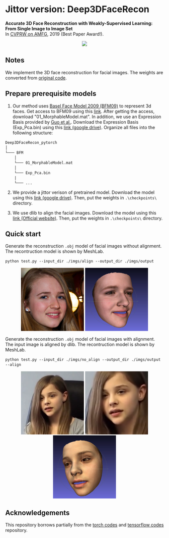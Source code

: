 # Jittor version: Deep3DFaceRecon

**Accurate 3D Face Reconstruction with Weakly-Supervised Learning: From Single Image to Image Set**  
  In [CVPRW on AMFG](https://arxiv.org/abs/1903.08527), 2019 (Best Paper Award!).

<p align="center">
<img src="images/example.gif" width="800px"/>
</p>

## Notes
We implement the 3D face reconstruction for facial images. The weights are converted from [original code](https://github.com/sicxu/Deep3DFaceRecon_pytorch). 

## Prepare prerequisite models
1. Our method uses [Basel Face Model 2009 (BFM09)](https://faces.dmi.unibas.ch/bfm/main.php?nav=1-0&id=basel_face_model) to represent 3d faces. Get access to BFM09 using this [link](https://faces.dmi.unibas.ch/bfm/main.php?nav=1-2&id=downloads). After getting the access, download "01_MorphableModel.mat". In addition, we use an Expression Basis provided by [Guo et al.](https://github.com/Juyong/3DFace). Download the Expression Basis (Exp_Pca.bin) using this [link (google drive)](https://drive.google.com/file/d/1bw5Xf8C12pWmcMhNEu6PtsYVZkVucEN6/view?usp=sharing). Organize all files into the following structure:
```
Deep3DFaceRecon_pytorch
│
└─── BFM
    │
    └─── 01_MorphableModel.mat
    │
    └─── Exp_Pca.bin
    |
    └─── ...
```
2. We provide a jittor verison of pretrained model. Download the model using this [link (google drive)](https://drive.google.com/drive/folders/1Kh6MEuOGYMmepsOJo0NA09Xwtb9qqrXd?usp=sharing).
Then, put the weights in `.\checkpoints\` directory.

3. We use dlib to align the facial images. Download the model using this [link (Official website)](http://dlib.net/files/shape_predictor_68_face_landmarks.dat.bz2). 
Then, put the weights in `.\checkpoints\` directory.

## Quick start

Generate the reconstruction `.obj` model of facial images without alignment. The recontruction model is shown by MeshLab.  <br>
```
python test.py --input_dir ./imgs/align --output_dir ./imgs/output
```

<p align="center">
<img src="imgs/align/14877.png" width="200px"/>
<img src="images/no_align.png" width="200px"/>
</p>

Generate the reconstruction `.obj` model of facial images with alignment. The input image is aligned by dlib. The recontruction model is shown by MeshLab. <br>

```
python test.py --input_dir ./imgs/no_align --output_dir ./imgs/output --align
```
<p align="center">
<img src="imgs/no_align/vd034.png" width="200px"/>
<img src="images/vd034.png" width="200px"/>
<img src="images/align.png" width="200px"/>
</p>


## Acknowledgements

This repository borrows partially from the [torch codes](https://github.com/sicxu/Deep3DFaceRecon_pytorch) and [tensorflow codes](https://github.com/microsoft/Deep3DFaceReconstruction) repository.


